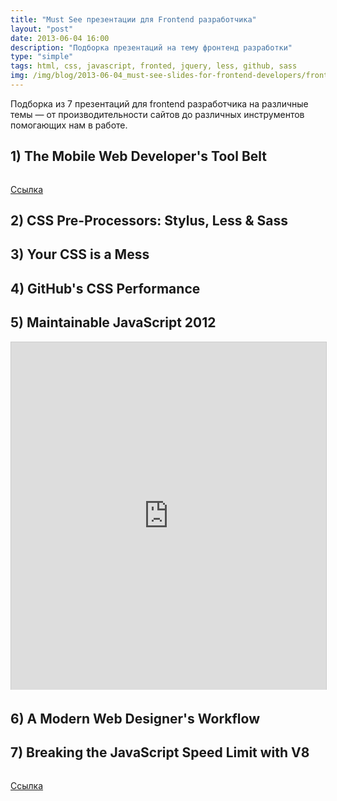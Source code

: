 ```yaml
---
title: "Must See презентации для Frontend разработчика"
layout: "post"
date: 2013-06-04 16:00
description: "Подборка презентаций на тему фронтенд разработки"
type: "simple"
tags: html, css, javascript, fronted, jquery, less, github, sass
img: /img/blog/2013-06-04_must-see-slides-for-frontend-developers/fronteder.jpg
---
```


Подборка из 7 презентаций для frontend разработчика на различные темы — от производительности сайтов до различных инструментов помогающих нам в работе.

## 1) The Mobile Web Developer's Tool Belt

<section class="img">
    <a href="http://petelepage.com/presentations/2012/qcon/#2">
        <img src="/img/blog/2013-06-04_must-see-slides-for-frontend-developers/1-mobile-web-developer-toolbelt.jpg" alt="">
    </a>
</section>

[Ссылка](http://petelepage.com/presentations/2012/qcon/#2)

## 2) CSS Pre-Processors: Stylus, Less & Sass

<script async class="speakerdeck-embed" data-id="4fd2403f469d20018702f76a" data-ratio="1.33333333333333" src="//speakerdeck.com/assets/embed.js"></script>

## 3) Your CSS is a Mess

<script async class="speakerdeck-embed" data-id="50608bffb519fb000206d572" data-ratio="1.33333333333333" src="//speakerdeck.com/assets/embed.js"></script>

## 4) GitHub's CSS Performance

<script async class="speakerdeck-embed" data-id="50ae30301fb9013041ed22000a9d04af" data-ratio="1.77777777777778" src="//speakerdeck.com/assets/embed.js"></script>

## 5) Maintainable JavaScript 2012

<iframe src="http://www.slideshare.net/slideshow/embed_code/13122173" width="712px" height="556px" frameborder="0" marginwidth="0" marginheight="0" scrolling="no" style="width: 100% !important; height:556px !important;border:1px solid #CCC;border-width:1px 1px 0;margin-bottom:5px" allowfullscreen webkitallowfullscreen mozallowfullscreen> </iframe> <div style="margin-bottom:5px">

## 6) A Modern Web Designer's Workflow

<script async class="speakerdeck-embed" data-id="87fa761026bf013092b722000a1d8877" data-ratio="1.33333333333333" src="//speakerdeck.com/assets/embed.js"></script>

## 7) Breaking the JavaScript Speed Limit with V8

<section class="img">
    <a href="http://v8-io12.appspot.com/index.html#2">
        <img src="/img/blog/2013-06-04_must-see-slides-for-frontend-developers/7-Breaking-the-JavaScript-Speed-Limit-with.jpg" alt="">
    </a>
</section>

[Ссылка](http://v8-io12.appspot.com/index.html#2)
